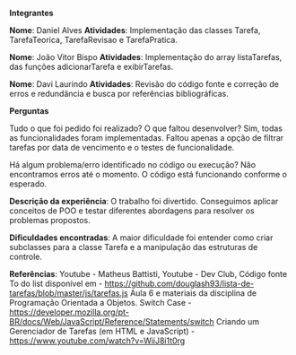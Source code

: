 **Integrantes**

**Nome**: Daniel Alves **Atividades**: Implementação das classes Tarefa, TarefaTeorica, TarefaRevisao e TarefaPratica.

**Nome**: João Vitor Bispo **Atividades**: Implementação do array listaTarefas, das funções adicionarTarefa e exibirTarefas.

**Nome**: Davi Laurindo **Atividades**: Revisão do código fonte e correção de erros e redundância e busca por referências bibliográficas.

**Perguntas**

Tudo o que foi pedido foi realizado? O que faltou desenvolver? Sim, todas as funcionalidades foram implementadas. Faltou apenas a opção de filtrar tarefas por data de vencimento e o testes de funcionalidade.

Há algum problema/erro identificado no código ou execução? Não encontramos erros até o momento. O código está funcionando conforme o esperado.

**Descrição da experiência**: O trabalho foi divertido. Conseguimos aplicar conceitos de POO e testar diferentes abordagens para resolver os problemas propostos.

**Dificuldades encontradas**: A maior dificuldade foi entender como criar subclasses para a classe Tarefa e a manipulação das estruturas de controle.

**Referências**: Youtube - Matheus Battisti, Youtube - Dev Club, Código fonte To do list disponível em - https://github.com/douglash93/lista-de-tarefas/blob/master/js/tarefas.js Aula 6 e materiais da disciplina de Programação Orientada a Objetos. Switch Case - https://developer.mozilla.org/pt-BR/docs/Web/JavaScript/Reference/Statements/switch Criando um Gerenciador de Tarefas (em HTML e JavaScript) - https://www.youtube.com/watch?v=WiiJ8i1t0rg
